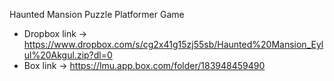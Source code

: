 Haunted Mansion Puzzle Platformer Game   
* Dropbox link -> https://www.dropbox.com/s/cg2x41g15zj55sb/Haunted%20Mansion_Eylul%20Akgul.zip?dl=0   
* Box link -> https://lmu.app.box.com/folder/183948459490   
